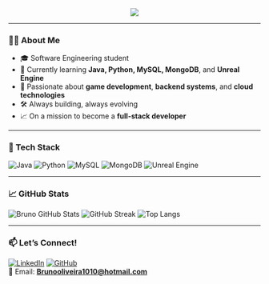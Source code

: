 <div align="center">
  <img src="https://readme-typing-svg.demolab.com?font=Fira+Code&pause=1000&color=FF4C4C&center=true&vCenter=true&width=435&lines=Practice,+but+never+preach;Software+Engineer" />
</div>

---

### 👨‍💻 About Me
- 🎓 Software Engineering student
- 🧠 Currently learning **Java, Python, MySQL, MongoDB**, and **Unreal Engine**
- 🚀 Passionate about **game development**, **backend systems**, and **cloud technologies**
- 🛠️ Always building, always evolving
- 📈 On a mission to become a **full-stack developer**

---

### 🧰 Tech Stack
![Java](https://img.shields.io/badge/Java-ED8B00?style=flat&logo=java&logoColor=white)
![Python](https://img.shields.io/badge/Python-3776AB?style=flat&logo=python&logoColor=white)
![MySQL](https://img.shields.io/badge/MySQL-4479A1?style=flat&logo=mysql&logoColor=white)
![MongoDB](https://img.shields.io/badge/MongoDB-47A248?style=flat&logo=mongodb&logoColor=white)
![Unreal Engine](https://img.shields.io/badge/Unreal-313131?style=flat&logo=unrealengine&logoColor=white)

---

### 📈 GitHub Stats
![Bruno GitHub Stats](https://github-readme-stats.vercel.app/api?username=0liveiraDev&show_icons=true&theme=radical)
![GitHub Streak](https://streak-stats.demolab.com?user=0liveiraDev&theme=radical&hide_border=false)
![Top Langs](https://github-readme-stats.vercel.app/api/top-langs/?username=0liveiraDev&layout=compact&theme=radical)



---

### 📫 Let’s Connect!
[![LinkedIn](https://img.shields.io/badge/LinkedIn-blue?style=flat&logo=linkedin&logoColor=white)](https://www.linkedin.com/in/brunol-opes/)
[![GitHub](https://img.shields.io/badge/GitHub-000?style=flat&logo=github&logoColor=white)](https://github.com/0liveiraDev)  
📧 Email: **Brunooliveira1010@hotmail.com**
